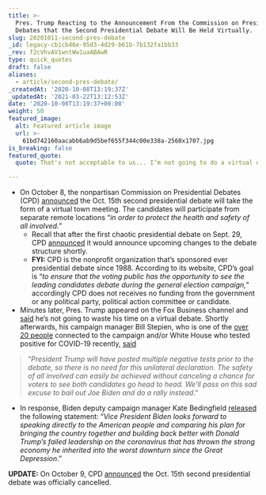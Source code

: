 ```yaml
---
title: >-
  Pres. Trump Reacting to the Announcement From the Commission on Presidential
  Debates that the Second Presidential Debate Will Be Held Virtually.
slug: 20201011-second-pres-debate
_id: legacy-cb1cb46e-95d3-4d29-b61b-7b132fa1bb33
_rev: f2cVhvAV1wntWw1uaABAwR
type: quick_quotes
draft: false
aliases:
  - article/second-pres-debate/
_createdAt: '2020-10-08T13:19:37Z'
_updatedAt: '2021-03-22T13:12:53Z'
date: '2020-10-08T13:19:37+00:00'
weight: 50
featured_image:
  alt: Featured article image
  url: >-
    61bd742160aacabb6ab9d5bef655f344c00e338a-2560x1707.jpg
is_breaking: false
featured_quote:
  quote: That's not acceptable to us... I’m not going to do a virtual debate.

---
```

* On October 8, the nonpartisan Commission on Presidential Debates (CPD) [announced](https://www.debates.org/2020/10/08/cpd-announces-second-presidential-debate-will-be-virtual/) the Oct. 15th second presidential debate will take the form of a virtual town meeting. The candidates will participate from separate remote locations “_in order to protect the health and safety of all involved._”
  * Recall that after the first chaotic presidential debate on Sept. 29, CPD [announced](https://smarthernews.com/article/debate-change/) it would announce upcoming changes to the debate structure shortly.
  * **FYI:** CPD is the nonprofit organization that’s sponsored ever presidential debate since 1988. According to its website, CPD’s goal is “_to ensure that the voting public has the opportunity to see the leading candidates debate during the general election campaign,_” accordingly CPD does not receives no funding from the government or any political party, political action committee or candidate.
* Minutes later, Pres. Trump appeared on the Fox Business channel and [said](https://www.foxbusiness.com/politics/trump-virtual-debate-wont-participate-coronavirus-maria-bartiromo-interview) he’s not going to waste his time on a virtual debate. Shortly afterwards, his campaign manager Bill Stepien, who is one of the [over 20 people](https://abcnews.go.com/Politics/34-people-connected-white-house-previously-infected-coronavirus/story?id=73487381) connected to the campaign and/or White House who tested positive for COVID-19 recently, [said](https://www.npr.org/2020/10/08/921538492/second-presidential-debate-to-be-virtual-commission-says)

> “_President Trump will have posted multiple negative tests prior to the debate, so there is no need for this unilateral declaration. The safety of all involved can easily be achieved without canceling a chance for voters to see both candidates go head to head. We’ll pass on this sad excuse to bail out Joe Biden and do a rally instead_.”

* In response, Biden deputy campaign manager Kate Bedingfield [released](https://www.npr.org/2020/10/08/921538492/second-presidential-debate-to-be-virtual-commission-says) the following statement: “_Vice President Biden looks forward to speaking directly to the American people and comparing his plan for bringing the country together and building back better with Donald Trump’s failed leadership on the coronavirus that has thrown the strong economy he inherited into the worst downturn since the Great Depression_.”

**UPDATE:** On October 9, CPD [announced](https://www.debates.org/2020/10/09/statement-by-the-commission-on-presidential-debates-cpd-october-15-presidential-debate-will-not-proceed/) the Oct. 15th second presidential debate was officially cancelled.